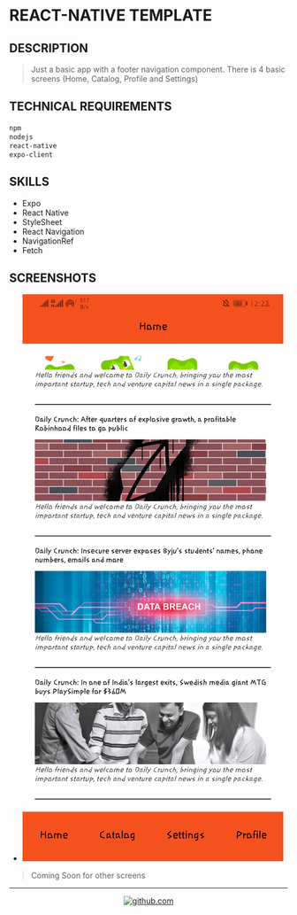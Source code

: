 # REACT-NATIVE TEMPLATE

## DESCRIPTION

> Just a basic app with a footer navigation component. There is 4 basic screens (Home, Catalog, Profile and Settings)


## TECHNICAL REQUIREMENTS

```
npm
nodejs
react-native
expo-client
```

## SKILLS

- Expo
- React Native
- StyleSheet
- React Navigation
- NavigationRef
- Fetch

## SCREENSHOTS

- ![Home](./screenshots/home.jpg)
<!-- - ![Catalog](./screenshots/catalog)
- ![Profile](./screenshots/profile)
- ![Settings](./screenshots/settings) -->

> Coming Soon for other screens

---

<div align="center">

<a href="https://github.com/blacky-yg" target="_blank"><img src="https://cdn.jsdelivr.net/npm/simple-icons@3.0.1/icons/github.svg" alt="github.com" width="30"></a>

</div>